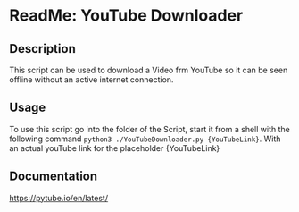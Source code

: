 # ReadMe: YouTube Downloader

## Description

This script can be used to download a Video frm YouTube so it can be seen offline without an active internet connection.

## Usage

To use this script go into the folder of the Script, start it from a shell with the following command `python3 ./YouTubeDownloader.py {YouTubeLink}`. With an actual youTube link for the placeholder {YouTubeLink}

## Documentation

https://pytube.io/en/latest/
